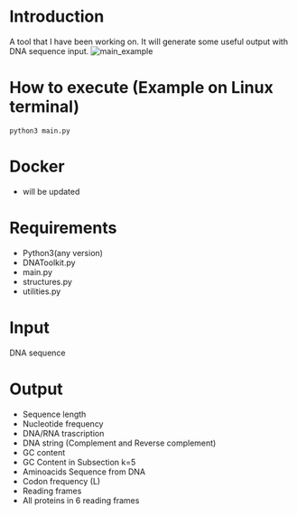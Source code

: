# Introduction
A tool that I have been working on. It will generate some useful output with DNA sequence input.
![main_example](https://github.com/kh7939/bioinfo/assets/117690449/dfffdce9-d6c7-4691-8454-9e0fd7c70ea1)

# How to execute (Example on Linux terminal)
```
python3 main.py
```
# Docker
- will be updated
  
# Requirements
- Python3(any version)
- DNAToolkit.py
- main.py
- structures.py
- utilities.py

# Input
DNA sequence

# Output
- Sequence length
- Nucleotide frequency
- DNA/RNA trascription
- DNA string (Complement and Reverse complement)
- GC content
- GC Content in Subsection k=5
- Aminoacids Sequence from DNA
- Codon frequency (L)
- Reading frames
- All proteins in 6 reading frames


